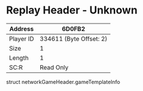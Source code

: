 
#  Replay Header - Unknown
Address   | 6D0FB2
----------|-------------
Player ID | 334611 (Byte Offset: 2)
Size 	  | 1
Length 	  | 1
SC:R      | Read Only

struct networkGameHeader.gameTemplateInfo
